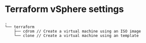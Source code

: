 # Terraform vSphere settings

```
.
└── terraform
    ├── cdrom // Create a virtual machine using an ISO image
    └── clone // Create a virtual machine using an template
```

